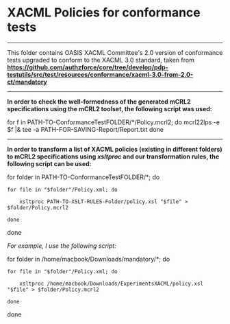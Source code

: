 # XACML Policies for conformance tests 
*********************************************
This folder contains OASIS XACML Committee's 2.0 version of conformance tests upgraded to conform to the XACML 3.0 standard, taken from 
**https://github.com/authzforce/core/tree/develop/pdp-testutils/src/test/resources/conformance/xacml-3.0-from-2.0-ct/mandatory**

*****************************************

**In order to check the well-formedness of the generated mCRL2 specifications using the mCRL2 toolset, the following script was used:**

for f in PATH-TO-ConformanceTestFOLDER/*/Policy.mcrl2; do
    mcrl22lps -e $f |& tee -a PATH-FOR-SAVING-Report/Report.txt
done

****************************************

**In order to transform a list of XACML policies (existing in different folders) to mCRL2 specifications using *xsltproc* and our transformation rules, the following script can be used:**


for folder in PATH-TO-ConformanceTestFOLDER/*; do
    
    for file in "$folder"/Policy.xml; do
    
        xsltproc PATH-TO-XSLT-RULES-Folder/policy.xsl "$file" > $folder/Policy.mcrl2
    
    done
done


*For example, I use the following script:*

for folder in /home/macbook/Downloads/mandatory/*; do
    
    for file in "$folder"/Policy.xml; do
        
        xsltproc /home/macbook/Downloads/ExperimentsXACML/policy.xsl "$file" > $folder/Policy.mcrl2
    
    done

done


